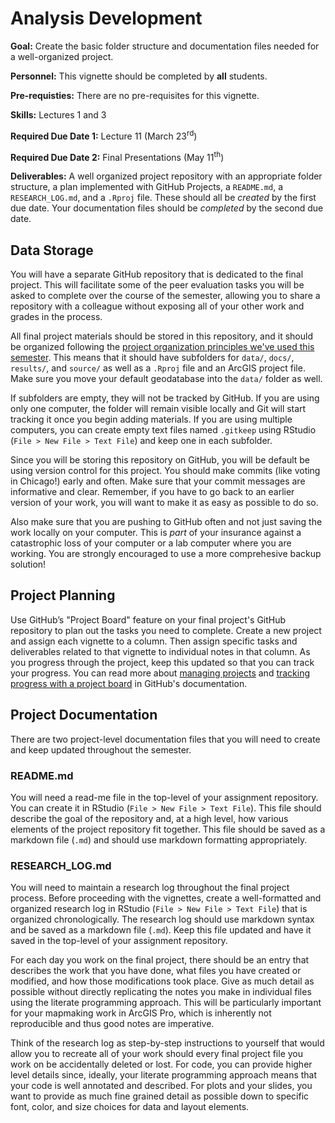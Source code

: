 # Analysis Development

<div class="rmdgoal">
<p><strong>Goal:</strong> Create the basic folder structure and documentation files needed for a well-organized project.</p>
</div>

<div class="rmdpersonnel">
<p><strong>Personnel:</strong> This vignette should be completed by <strong>all</strong> students.</p>
</div>

<div class="rmdpre">
<p><strong>Pre-requisties:</strong> There are no pre-requisites for this vignette.</p>
</div>

<div class="rmdskills">
<p><strong>Skills:</strong> Lectures 1 and 3</p>
</div>

<div class="rmddue">
<p><strong>Required Due Date 1:</strong> Lecture 11 (March 23<sup>rd</sup>)</p>
<p><strong>Required Due Date 2:</strong> Final Presentations (May 11<sup>th</sup>)</p>
</div>

<div class="rmddeliver">
<p><strong>Deliverables:</strong> A well organized project repository with an appropriate folder structure, a plan implemented with GitHub Projects, a <code>README.md</code>, a <code>RESEARCH_LOG.md</code>, and a <code>.Rproj</code> file. These should all be <em>created</em> by the first due date. Your documentation files should be <em>completed</em> by the second due date.</p>
</div>

## Data Storage
You will have a separate GitHub repository that is dedicated to the final project. This will facilitate some of the peer evaluation tasks you will be asked to complete over the course of the semester, allowing you to share a repository with a colleague without exposing all of your other work and grades in the process. 

All final project materials should be stored in this repository, and it should be organized following the [project organization principles we've used this semester](https://slu-soc5650.github.io/docs/protecting-work/). This means that it should have subfolders for `data/`, `docs/`, `results/`, and `source/` as well as a `.Rproj` file and an ArcGIS project file. Make sure you move your default geodatabase into the `data/` folder as well.

If subfolders are empty, they will not be tracked by GitHub. If you are using only one computer, the folder will remain visible locally and Git will start tracking it once you begin adding materials. If you are using multiple computers, you can create empty text files named `.gitkeep` using RStudio (`File > New File > Text File`) and keep one in each subfolder.

Since you will be storing this repository on GitHub, you will be default be using version control for this project. You should make commits (like voting in Chicago!) early and often. Make sure that your commit messages are informative and clear. Remember, if you have to go back to an earlier version of your work, you will want to make it as easy as possible to do so.

Also make sure that you are pushing to GitHub often and not just saving the work locally on your computer. This is *part* of your insurance against a catastrophic loss of your computer or a lab computer where you are working. You are strongly encouraged to use a more comprehesive backup solution!
## Project Planning
Use GitHub’s "Project Board" feature on your final project's GitHub repository to plan out the tasks you need to complete. Create a new project and assign each vignette to a column. Then assign specific tasks and deliverables related to that vignette to individual notes in that column. As you progress through the project, keep this updated so that you can track your progress. You can read more about [managing projects](https://help.github.com/articles/managing-project-boards-in-your-repository-or-organization/) and [tracking progress with a project board](https://help.github.com/articles/tracking-the-progress-of-your-work-with-project-boards/) in GitHub's documentation.

## Project Documentation
There are two project-level documentation files that you will need to create and keep updated throughout the semester.

### README.md
You will need a read-me file in the top-level of your assignment repository. You can create it in RStudio (`File > New File > Text File`). This file should describe the goal of the repository and, at a high level, how various elements of the project repository fit together. This file should be saved as a markdown file (`.md`) and should use markdown formatting appropriately.

### RESEARCH_LOG.md
You will need to maintain a research log throughout the final project process. Before proceeding with the vignettes, create a well-formatted and organized research log in RStudio (`File > New File > Text File`) that is organized chronologically. The research log should use markdown syntax and be saved as a markdown file (`.md`). Keep this file updated and have it saved in the top-level of your assignment repository.

For each day you work on the final project, there should be an entry that describes the work that you have done, what files you have created or modified, and how those modifications took place. Give as much detail as possible without directly replicating the notes you make in individual files using the literate programming approach. This will be particularly important for your mapmaking work in ArcGIS Pro, which is inherently not reproducible and thus good notes are imperative.

Think of the research log as step-by-step instructions to yourself that would allow you to recreate all of your work should every final project file you work on be accidentally deleted or lost. For code, you can provide higher level details since, ideally, your literate programming approach means that your code is well annotated and described. For plots and your slides, you want to provide as much fine grained detail as possible down to specific font, color, and size choices for data and layout elements.

